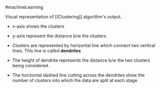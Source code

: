 #machineLearning 

Visual representation of [[Clustering]] algorithm's output.
- x-axis shows the clusters
- y-axis represent the distance b/w the clusters.
- Clusters are represented by horizontal line which connect two vertical lines. This line is called **dendrites**
- The height of dendrite represents the distance b/w the two clusters being considered.

- The horizontal dashed line cutting across the dendrites show the number of clusters into which the data are split at each stage.
